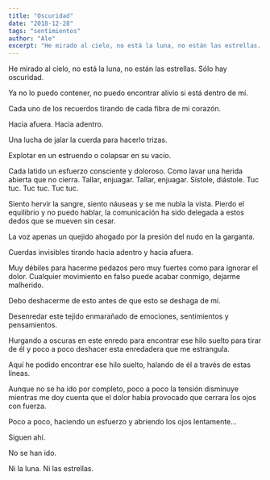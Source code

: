 ```yaml
---
title: "Oscuridad"
date: "2018-12-28"
tags: "sentimientos"
author: "Ale"
excerpt: "He mirado al cielo, no está la luna, no están las estrellas. Sólo hay oscuridad."
---
```


He mirado al cielo, no está la luna, no están las estrellas. Sólo hay oscuridad.

Ya no lo puedo contener, no puedo encontrar alivio si está dentro de mí.

Cada uno de los recuerdos tirando de cada fibra de mi corazón.

Hacia afuera. Hacia adentro.

Una lucha de jalar la cuerda para hacerlo trizas.

Explotar en un estruendo o colapsar en su vacío.

Cada latido un esfuerzo consciente y doloroso. Como lavar una herida abierta que no cierra. Tallar, enjuagar. Tallar, enjuagar. Sístole, diástole. Tuc tuc. Tuc tuc. Tuc tuc.

Siento hervir la sangre, siento náuseas y se me nubla la vista. Pierdo el equilibrio y no puedo hablar, la comunicación ha sido delegada a estos dedos que se mueven sin cesar.

La voz apenas un quejido ahogado por la presión del nudo en la garganta.

Cuerdas invisibles tirando hacia adentro y hacia afuera.

Muy débiles para hacerme pedazos pero muy fuertes como para ignorar el dolor. Cualquier movimiento en falso puede acabar conmigo, dejarme malherido.

Debo deshacerme de esto antes de que esto se deshaga de mí.

Desenredar este tejido enmarañado de emociones, sentimientos y pensamientos.

Hurgando a oscuras en este enredo para encontrar ese hilo suelto para tirar de él y poco a poco deshacer esta enredadera que me estrangula.

Aquí he podido encontrar ese hilo suelto, halando de él a través de estas líneas.

Aunque no se ha ido por completo, poco a poco la tensión disminuye mientras me doy cuenta que el dolor había provocado que cerrara los ojos con fuerza.

Poco a poco, haciendo un esfuerzo y abriendo los ojos lentamente...

Siguen ahí.

No se han ido.

Ni la luna. Ni las estrellas.